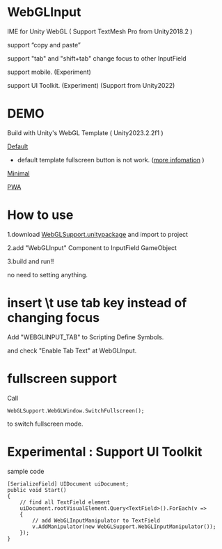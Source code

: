# WebGLInput

IME for Unity WebGL ( Support TextMesh Pro from Unity2018.2 )

support “copy and paste”

support "tab" and "shift+tab" change focus to other InputField

support mobile. (Experiment)

support UI Toolkit. (Experiment) (Support from Unity2022)

# DEMO

Build with Unity's WebGL Template ( Unity2023.2.2f1 )

[Default](https://kou-yeung.github.io/webgl_input_sample/default/index.html)

 * default template fullscreen button is not work. ([more infomation](https://github.com/kou-yeung/WebGLInput/issues/138#issuecomment-2110300396) )

[Minimal](https://kou-yeung.github.io/webgl_input_sample/minimal/index.html)

[PWA](https://kou-yeung.github.io/webgl_input_sample/pwa/index.html)

# How to use
1.download [WebGLSupport.unitypackage](https://github.com/kou-yeung/WebGLInput/releases) and import to project

2.add "WebGLInput" Component to InputField GameObject

3.build and run!!

no need to setting anything.

# insert \t use tab key instead of changing focus
Add "WEBGLINPUT_TAB" to Scripting Define Symbols.

and check "Enable Tab Text" at WebGLInput. 

# fullscreen support

Call
```
WebGLSupport.WebGLWindow.SwitchFullscreen();
```
to switch fullscreen mode.

# Experimental : Support UI Toolkit
sample code
```
[SerializeField] UIDocument uiDocument;
public void Start()
{
    // find all TextField element
    uiDocument.rootVisualElement.Query<TextField>().ForEach(v =>
    {
        // add WebGLInputManipulator to TextField
        v.AddManipulator(new WebGLSupport.WebGLInputManipulator());
    });
}
```
